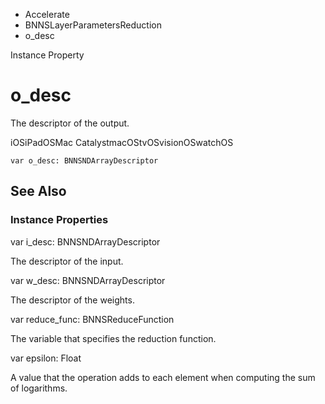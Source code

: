 

- Accelerate
- BNNSLayerParametersReduction
-  o_desc 

Instance Property

# o_desc

The descriptor of the output.

iOSiPadOSMac CatalystmacOStvOSvisionOSwatchOS

``` source
var o_desc: BNNSNDArrayDescriptor
```

## See Also

### Instance Properties

var i_desc: BNNSNDArrayDescriptor

The descriptor of the input.

var w_desc: BNNSNDArrayDescriptor

The descriptor of the weights.

var reduce_func: BNNSReduceFunction

The variable that specifies the reduction function.

var epsilon: Float

A value that the operation adds to each element when computing the sum of logarithms.

